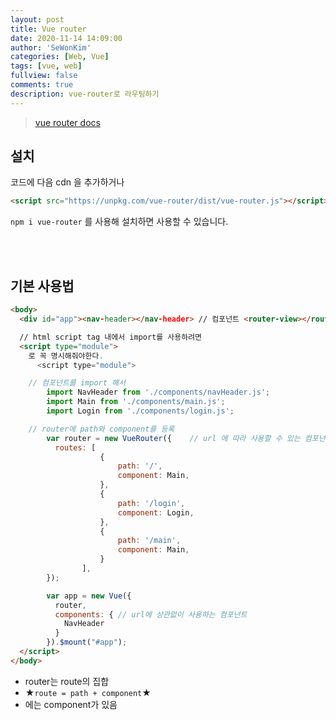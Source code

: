 ```yaml
---
layout: post
title: Vue router
date: 2020-11-14 14:09:00
author: 'SeWonKim'
categories: [Web, Vue]
tags: [vue, web]
fullview: false
comments: true
description: vue-router로 라우팅하기
---
```


> [vue router docs](https://kr.vuejs.org/v2/guide/routing.html)

## 설치

코드에 다음 cdn 을 추가하거나

```html
<script src="https://unpkg.com/vue-router/dist/vue-router.js"></script>
```

`npm i vue-router` 를 사용해 설치하면 사용할 수 있습니다.

&nbsp;  
&nbsp;

## 기본 사용법

```html
<body>
  <div id="app"><nav-header></nav-header> // 컴포넌트 <router-view></router-view> // 라우터 뷰</div>

  // html script tag 내에서 import를 사용하려면
  <script type="module">
    로 꼭 명시해줘야한다.
      <script type="module">

    // 컴포넌트를 import 해서
        import NavHeader from './components/navHeader.js';
        import Main from './components/main.js';
        import Login from './components/login.js';

    // router에 path와 component를 등록
        var router = new VueRouter({    // url 에 따라 사용할 수 있는 컴포넌트들
          routes: [
                    {
                        path: '/',
                        component: Main,
                    },
                    {
                        path: '/login',
                        component: Login,
                    },
                    {
                        path: '/main',
                        component: Main,
                    }
                ],
        });

        var app = new Vue({
          router,
          components: { // url에 상관없이 사용하는 컴포넌트
            NavHeader
          }
        }).$mount("#app");
  </script>
</body>
```

- router는 route의 집합
- ★`route = path + component`★
- <router-view>에는 component가 있음

&nbsp;  
&nbsp;
